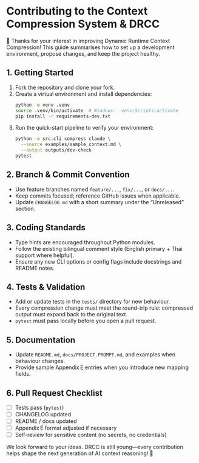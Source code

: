 # Contributing to the Context Compression System & DRCC

👏 Thanks for your interest in improving Dynamic Runtime Context Compression! This guide summarises how to set up a development environment, propose changes, and keep the project healthy.

## 1. Getting Started

1. Fork the repository and clone your fork.
2. Create a virtual environment and install dependencies:
   ```bash
   python -m venv .venv
   source .venv/bin/activate  # Windows: .venv\Scripts\activate
   pip install -r requirements-dev.txt
   ```
3. Run the quick-start pipeline to verify your environment:
   ```bash
   python -m src.cli compress claude \
     --source examples/sample_context.md \
     --output outputs/dev-check
   pytest
   ```

## 2. Branch & Commit Convention

- Use feature branches named `feature/...`, `fix/...`, or `docs/...`.
- Keep commits focused; reference GitHub issues when applicable.
- Update `CHANGELOG.md` with a short summary under the “Unreleased” section.

## 3. Coding Standards

- Type hints are encouraged throughout Python modules.
- Follow the existing bilingual comment style (English primary + Thai support where helpful).
- Ensure any new CLI options or config flags include docstrings and README notes.

## 4. Tests & Validation

- Add or update tests in the `tests/` directory for new behaviour.
- Every compression change must meet the round-trip rule: compressed output must expand back to the original text.
- `pytest` must pass locally before you open a pull request.

## 5. Documentation

- Update `README.md`, `docs/PROJECT.PROMPT.md`, and examples when behaviour changes.
- Provide sample Appendix E entries when you introduce new mapping fields.

## 6. Pull Request Checklist

- [ ] Tests pass (`pytest`)
- [ ] CHANGELOG updated
- [ ] README / docs updated
- [ ] Appendix E format adjusted if necessary
- [ ] Self-review for sensitive content (no secrets, no credentials)

We look forward to your ideas. DRCC is still young—every contribution helps shape the next generation of AI context reasoning! 🚀
